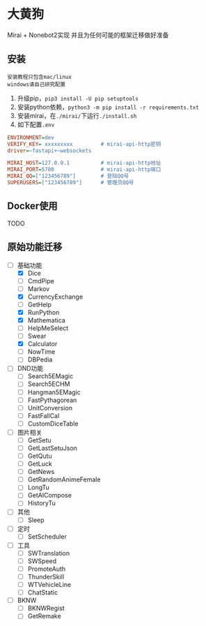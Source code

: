 # 大黄狗

Mirai + Nonebot2实现
并且为任何可能的框架迁移做好准备

## 安装

```plain
安装教程只包含mac/linux
windows请自己研究配置
```

1. 升级pip，`pip3 install -U pip setuptools`
2. 安装python依赖，`python3 -m pip install -r requirements.txt`
3. 安装mirai，在`./mirai/`下运行`./install.sh`
4. 如下配置`.env`

```ini
ENVIRONMENT=dev
VERIFY_KEY= xxxxxxxxx         # mirai-api-http密钥
driver=~fastapi+~websockets

MIRAI_HOST=127.0.0.1          # mirai-api-http地址
MIRAI_PORT=5700               # mirai-api-http端口
MIRAI_QQ=["123456789"]        # 登陆QQ号
SUPERUSERS=["123456789"]      # 管理员QQ号
```

## Docker使用

TODO

## 原始功能迁移

- [ ] 基础功能
  - [x] Dice
  - [ ] CmdPipe
  - [ ] Markov
  - [x] CurrencyExchange
  - [ ] GetHelp
  - [x] RunPython
  - [x] Mathematica
  - [ ] HelpMeSelect
  - [ ] Swear
  - [x] Calculator
  - [ ] NowTime
  - [ ] DBPedia
- [ ] DND功能
  - [ ] Search5EMagic
  - [ ] Search5ECHM
  - [ ] Hangman5EMagic
  - [ ] FastPythagorean
  - [ ] UnitConversion
  - [ ] FastFallCal
  - [ ] CustomDiceTable
- [ ] 图片相关
  - [ ] GetSetu
  - [ ] GetLastSetuJson
  - [ ] GetQutu
  - [ ] GetLuck
  - [ ] GetNews
  - [ ] GetRandomAnimeFemale
  - [ ] LongTu
  - [ ] GetAICompose
  - [ ] HistoryTu
- [ ] 其他
  - [ ] Sleep
- [ ] 定时
  - [ ] SetScheduler
- [ ] 工具
  - [ ] SWTranslation
  - [ ] SWSpeed
  - [ ] PromoteAuth
  - [ ] ThunderSkill
  - [ ] WTVehicleLine
  - [ ] ChatStatic
- [ ] BKNW
  - [ ] BKNWRegist
  - [ ] GetRemake
